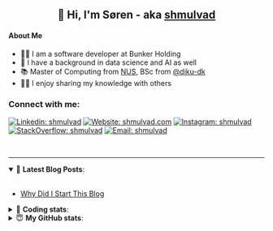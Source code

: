 <h2 align="center">
	👋 Hi, I'm Søren - aka <a href="https://shmulvad.com">shmulvad</a>
</h2>

#### About Me
- 👨‍💻 I am a software developer at Bunker Holding
- 🤖 I have a background in data science and AI as well
- 📚 Master of Computing from [NUS], BSc from [@diku-dk]
- 👨‍🏫 I enjoy sharing my knowledge with others

### Connect with me:

[![Linkedin: shmulvad](https://img.shields.io/badge/shmulvad-blue?style=flat&logo=Linkedin&logoColor=white)][linkedin]
[![Website: shmulvad.com](https://img.shields.io/badge/shmulvad.com-47CCCC?&style=flat&logo=Google-Chrome&logoColor=white)][website]
[![Instagram: shmulvad](https://img.shields.io/badge/-@shmulvad-purple?style=flat&logo=Instagram&logoColor=white)][instagram]
[![StackOverflow: shmulvad](https://img.shields.io/badge/shmulvad-FE7A16?style=flat&logo=stack-overflow&logoColor=white)][stackOverflow]
[![Email: shmulvad](https://img.shields.io/badge/shmulvad-D14836?style=flat&logo=gmail&logoColor=white)][mail]

<br />

---

<details open>
 <summary>📕 <b>Latest Blog Posts</b>: </summary>

<br>

<!-- BLOG-POST-LIST:START -->
- [Why Did I Start This Blog](https://shmulvad.com/blog/why-did-start-this-blog)
<!-- BLOG-POST-LIST:END -->

</details>

<!-- --- -->

<details>
 <summary>🤖 <b>Coding stats</b>: </summary>

<br>

NOTE: Doesn't track coding at work.

<!--START_SECTION:waka-->
![Code Time](http://img.shields.io/badge/Code%20Time-2%2C999%20hrs%2015%20mins-blue)

**I'm an Early 🐤** 

```text
🌞 Morning                1832 commits        ███████░░░░░░░░░░░░░░░░░░   27.76 % 
🌆 Daytime                2751 commits        ██████████░░░░░░░░░░░░░░░   41.68 % 
🌃 Evening                1417 commits        █████░░░░░░░░░░░░░░░░░░░░   21.47 % 
🌙 Night                  600 commits         ██░░░░░░░░░░░░░░░░░░░░░░░   09.09 % 
```


📊 **This Week I Spent My Time On** 

```text
💬 Programming Languages: 
Python                   2 hrs 20 mins       █████████████████░░░░░░░░   66.02 % 
Other                    1 hr 5 mins         ████████░░░░░░░░░░░░░░░░░   30.63 % 
Markdown                 3 mins              ░░░░░░░░░░░░░░░░░░░░░░░░░   01.65 % 
HTML                     1 min               ░░░░░░░░░░░░░░░░░░░░░░░░░   00.61 % 
YAML                     0 secs              ░░░░░░░░░░░░░░░░░░░░░░░░░   00.46 % 

🔥 Editors: 
VS Code                  2 hrs 27 mins       █████████████████░░░░░░░░   69.16 % 
Zsh                      1 hr 4 mins         ████████░░░░░░░░░░░░░░░░░   30.44 % 
Sublime Text             0 secs              ░░░░░░░░░░░░░░░░░░░░░░░░░   00.40 % 

🐱‍💻 Projects: 
company-scrapers         1 hr 52 mins        █████████████░░░░░░░░░░░░   53.01 % 
km24-core                1 hr 39 mins        ████████████░░░░░░░░░░░░░   46.59 % 
Unknown Project          0 secs              ░░░░░░░░░░░░░░░░░░░░░░░░░   00.40 % 
```


 Last Updated on 12/01/2025 18:46:58 UTC
<!--END_SECTION:waka-->

</details>

<!-- --- -->

<details>
 <summary>😇 <b>My GitHub stats</b>: </summary>

<br>

<img align="left" alt="shmulvad's Github Stats" src="https://github-readme-stats.vercel.app/api?username=shmulvad&show_icons=true&hide_border=true" />

</details>



[website]: https://shmulvad.com
[linkedin]: https://linkedin.com/in/shmulvad
[instagram]: https://instagram.com/shmulvad
[stackOverflow]: https://stackoverflow.com/users/9248793/shmulvad
[mail]: mailto:shmulvad@gmail.com
[@diku-dk]: https://github.com/diku-dk
[github]: https://github.com/shmulvad
[NUS]: https://www.nus.edu.sg
